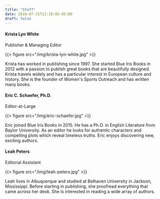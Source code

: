 ```yaml
---
title: "Staff"
date: 2018-07-31T12:18:05-05:00
draft: false
---
```


#### Krista Lyn White

Publisher & Managing Editor

{{< figure src="/img/krista-lyn-white.jpg" >}}

Krista has worked in publishing since 1997. She started Blue Iris Books in 2012 with a passion to publish great books that are beautifully designed. Krista travels widely and has a particular interest in European culture and history. She is the founder of Women's Sports Outreach and has written many books.



#### Eric C. Schaefer, Ph.D.

Editor-at-Large

{{< figure src="/img/eric-schaefer.jpg" >}}

Eric joined Blue Iris Books in 2015. He has a Ph.D. in English Literature from Baylor University. As an editor he looks for authentic characters and compelling plots which reveal timeless truths. Eric enjoys discovering new, exciting authors.

#### Leah Peters

Editorial Assistant

{{< figure src="/img/leah-peters.jpg" >}}

Leah lives in Albuquerque and studied at Belhaven University in Jackson, Mississippi. Before starting in publishing, she proofread everything that came across her desk. She is interested in reading a wide array of authors.
